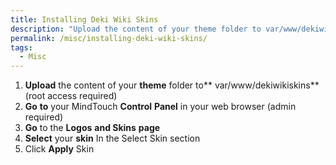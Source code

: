 ```yaml
---
title: Installing Deki Wiki Skins
description: "Upload the content of your theme folder to var/www/dekiwikiskins root access required"
permalink: /misc/installing-deki-wiki-skins/
tags:
  - Misc
---
```

  1. **Upload** the content of your **theme** folder to** var/www/dekiwikiskins** (root access required)
  2. **Go** **to** your MindTouch **Control** **Panel** in your web browser (admin required)
  3. **Go** to the **Logos** **and Skins** **page**
  4. **Select** your **skin** In the Select Skin section
  5. Click **Apply** Skin
